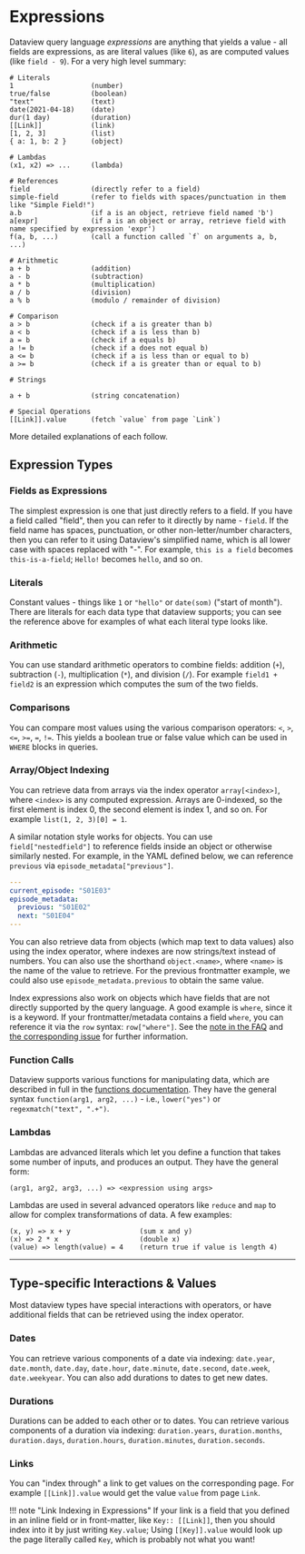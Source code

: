 # Expressions

Dataview query language *expressions* are anything that yields a value - all fields are expressions, as are literal
values (like `6`), as are computed values (like `field - 9`). For a very high level summary:

```
# Literals
1                   (number)
true/false          (boolean)
"text"              (text)
date(2021-04-18)    (date)
dur(1 day)          (duration)
[[Link]]            (link)
[1, 2, 3]           (list)
{ a: 1, b: 2 }      (object)

# Lambdas
(x1, x2) => ...     (lambda)

# References
field               (directly refer to a field)
simple-field        (refer to fields with spaces/punctuation in them like "Simple Field!")
a.b                 (if a is an object, retrieve field named 'b')
a[expr]             (if a is an object or array, retrieve field with name specified by expression 'expr')
f(a, b, ...)        (call a function called `f` on arguments a, b, ...)

# Arithmetic
a + b               (addition)
a - b               (subtraction)
a * b               (multiplication)
a / b               (division)
a % b               (modulo / remainder of division)

# Comparison
a > b               (check if a is greater than b)
a < b               (check if a is less than b)
a = b               (check if a equals b)
a != b              (check if a does not equal b)
a <= b              (check if a is less than or equal to b)
a >= b              (check if a is greater than or equal to b)

# Strings

a + b               (string concatenation)

# Special Operations
[[Link]].value      (fetch `value` from page `Link`)
```

More detailed explanations of each follow.

## Expression Types

### Fields as Expressions

The simplest expression is one that just directly refers to a field. If you have a field called "field", then you can
refer to it directly by name - `field`. If the field name has spaces, punctuation, or other non-letter/number
characters, then you can refer to it using Dataview's simplified name, which is all lower case with spaces replaced with
"-". For example, `this is a field` becomes `this-is-a-field`; `Hello!` becomes `hello`, and so on.

### Literals

Constant values - things like `1` or `"hello"` or `date(som)` ("start of month"). There are literals for each data type
that dataview supports; you can see the reference above for examples of what each literal type looks like.

### Arithmetic

You can use standard arithmetic operators to combine fields: addition (`+`), subtraction (`-`), multiplication (`*`),
and division (`/`). For example `field1 + field2` is an expression which computes the sum of the two fields.

### Comparisons

You can compare most values using the various comparison operators: `<`, `>`, `<=`, `>=`, `=`, `!=`. This yields a
boolean true or false value which can be used in `WHERE` blocks in queries.

### Array/Object Indexing

You can retrieve data from arrays via the index operator `array[<index>]`, where `<index>` is any computed expression.
Arrays are 0-indexed, so the first element is index 0, the second element is index 1, and so on.
For example `list(1, 2, 3)[0] = 1`.

A similar notation style works for objects.
You can use `field["nestedfield"]` to reference fields inside an object or otherwise similarly nested.
For example, in the YAML defined below, we can reference `previous` via `episode_metadata["previous"]`.
```yaml
---
current_episode: "S01E03"
episode_metadata:
  previous: "S01E02"
  next: "S01E04"
---
```

You can also retrieve data from objects (which map text to data values) also using the index operator, where indexes are now strings/text instead of numbers.
You can also use the shorthand `object.<name>`, where `<name>` is the name of the value to retrieve.
For the previous frontmatter example, we could also use `episode_metadata.previous` to obtain the same value.

Index expressions also work on objects which have fields that are not directly supported by the query language.
A good example is `where`, since it is a keyword.
If your frontmatter/metadata contains a field `where`, you can reference it via the `row` syntax: `row["where"]`.
See the [note in the FAQ](../resources/faq.md#how-do-i-use-fields-with-the-same-name-as-keywords-like-from-where) and [the corresponding issue](https://github.com/blacksmithgu/obsidian-dataview/issues/1164) for further information.

### Function Calls

Dataview supports various functions for manipulating data, which are described in full in the [functions
documentation](../functions). They have the general syntax `function(arg1, arg2, ...)` - i.e., `lower("yes")` or
`regexmatch("text", ".+")`.

### Lambdas

Lambdas are advanced literals which let you define a function that takes some number of inputs, and produces an output.
They have the general form:

```
(arg1, arg2, arg3, ...) => <expression using args>
```

Lambdas are used in several advanced operators like `reduce` and `map` to allow for complex transformations of data. A
few examples:

```
(x, y) => x + y                 (sum x and y)
(x) => 2 * x                    (double x)
(value) => length(value) = 4    (return true if value is length 4)
```

---

## Type-specific Interactions & Values

Most dataview types have special interactions with operators, or have additional fields that can be retrieved using the
index operator.

### Dates

You can retrieve various components of a date via indexing: `date.year`, `date.month`, `date.day`, `date.hour`,
`date.minute`, `date.second`, `date.week`, `date.weekyear`. You can also add durations to dates to get new dates.

### Durations

Durations can be added to each other or to dates. You can retrieve various components of a duration via indexing:
`duration.years`, `duration.months`, `duration.days`, `duration.hours`, `duration.minutes`, `duration.seconds`.

### Links

You can "index through" a link to get values on the corresponding page. For example `[[Link]].value` would get the value
`value` from page `Link`.

!!! note "Link Indexing in Expressions"
    If your link is a field that you defined in an inline field or in front-matter, like `Key:: [[Link]]`, then you
    should index into it by just writing `Key.value`; Using `[[Key]].value` would look up the page literally called `Key`,
    which is probably not what you want!
